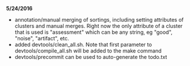 **5/24/2016**
 - annotation/manual merging of sortings, including setting attributes of clusters and manual merges. Right now the only attribute of a cluster that is used is "assessment" which can be any string, eg "good", "noise", "artifact", etc.
 - added devtools/clean_all.sh. Note that first parameter to devtools/compile_all.sh will be added to the make command
 - devtools/precommit can be used to auto-generate the todo.txt

